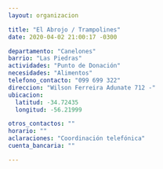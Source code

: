 ```yaml
---
layout: organizacion

title: "El Abrojo / Trampolines"
date: 2020-04-02 21:00:17 -0300

departamento: "Canelones"
barrio: "Las Piedras"
actividades: "Punto de Donación"
necesidades: "Alimentos"
telefono_contacto: "099 699 322"
direccion: "Wilson Ferreira Adunate 712 -"
ubicacion:
  latitud: -34.72435
  longitud: -56.21999

otros_contactos: ""
horario: ""
aclaraciones: "Coordinación telefónica"
cuenta_bancaria: ""

---
```


